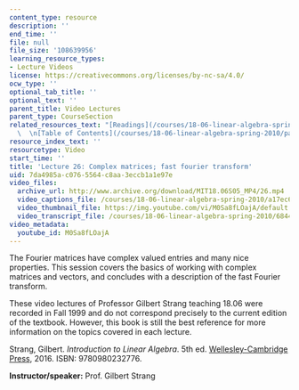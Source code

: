 ```yaml
---
content_type: resource
description: ''
end_time: ''
file: null
file_size: '108639956'
learning_resource_types:
- Lecture Videos
license: https://creativecommons.org/licenses/by-nc-sa/4.0/
ocw_type: ''
optional_tab_title: ''
optional_text: ''
parent_title: Video Lectures
parent_type: CourseSection
related_resources_text: "[Readings](/courses/18-06-linear-algebra-spring-2010/pages/readings)\
  \  \n[Table of Contents](/courses/18-06-linear-algebra-spring-2010/pages/readings#Table_of_Contents)"
resource_index_text: ''
resourcetype: Video
start_time: ''
title: 'Lecture 26: Complex matrices; fast fourier transform'
uid: 7da4985a-c076-5564-c8aa-3eccb1a1e97e
video_files:
  archive_url: http://www.archive.org/download/MIT18.06S05_MP4/26.mp4
  video_captions_file: /courses/18-06-linear-algebra-spring-2010/a17ec61b39b35271bd193e3c5ca75dd3_M0Sa8fLOajA.vtt
  video_thumbnail_file: https://img.youtube.com/vi/M0Sa8fLOajA/default.jpg
  video_transcript_file: /courses/18-06-linear-algebra-spring-2010/68440cfc1e8760b75bddc09bc8d374d6_M0Sa8fLOajA.pdf
video_metadata:
  youtube_id: M0Sa8fLOajA
---
```


The Fourier matrices have complex valued entries and many nice properties. This session covers the basics of working with complex matrices and vectors, and concludes with a description of the fast Fourier transform.

These video lectures of Professor Gilbert Strang teaching 18.06 were recorded in Fall 1999 and do not correspond precisely to the current edition of the textbook. However, this book is still the best reference for more information on the topics covered in each lecture.

Strang, Gilbert. _Introduction to Linear Algebra_. 5th ed. [Wellesley-Cambridge Press](http://www.wellesleycambridge.com/), 2016. ISBN: 9780980232776.

**Instructor/speaker:** Prof. Gilbert Strang

